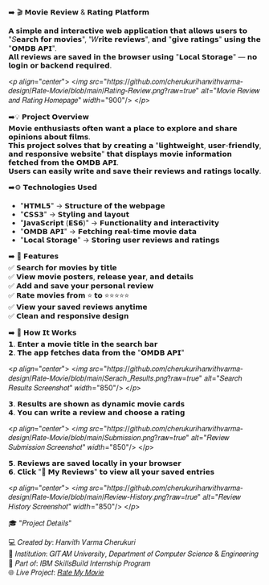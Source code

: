 ➡️ 🎬 𝗠𝗼𝘃𝗶𝗲 𝗥𝗲𝘃𝗶𝗲𝘄 & 𝗥𝗮𝘁𝗶𝗻𝗴 𝗣𝗹𝗮𝘁𝗳𝗼𝗿𝗺  

𝗔 𝘀𝗶𝗺𝗽𝗹𝗲 𝗮𝗻𝗱 𝗶𝗻𝘁𝗲𝗿𝗮𝗰𝘁𝗶𝘃𝗲 𝘄𝗲𝗯 𝗮𝗽𝗽𝗹𝗶𝗰𝗮𝘁𝗶𝗼𝗻 𝘁𝗵𝗮𝘁 𝗮𝗹𝗹𝗼𝘄𝘀 𝘂𝘀𝗲𝗿𝘀 𝘁𝗼 "𝑆𝗲𝗮𝗿𝗰𝗵 𝗳𝗼𝗿 𝗺𝗼𝘃𝗶𝗲𝘀", "𝑊𝗿𝗶𝘁𝗲 𝗿𝗲𝘃𝗶𝗲𝘄𝘀", 𝗮𝗻𝗱 "𝗴𝗶𝘃𝗲 𝗿𝗮𝘁𝗶𝗻𝗴𝘀" 𝘂𝘀𝗶𝗻𝗴 𝘁𝗵𝗲 "𝗢𝗠𝗗𝗕 𝗔𝗣𝗜".  
𝗔𝗹𝗹 𝗿𝗲𝘃𝗶𝗲𝘄𝘀 𝗮𝗿𝗲 𝘀𝗮𝘃𝗲𝗱 𝗶𝗻 𝘁𝗵𝗲 𝗯𝗿𝗼𝘄𝘀𝗲𝗿 𝘂𝘀𝗶𝗻𝗴 "𝗟𝗼𝗰𝗮𝗹 𝗦𝘁𝗼𝗿𝗮𝗴𝗲" — 𝗻𝗼 𝗹𝗼𝗴𝗶𝗻 𝗼𝗿 𝗯𝗮𝗰𝗸𝗲𝗻𝗱 𝗿𝗲𝗾𝘂𝗶𝗿𝗲𝗱.

<𝑝 𝑎𝑙𝑖𝑔𝑛="𝑐𝑒𝑛𝑡𝑒𝑟">
  <𝑖𝑚𝑔 𝑠𝑟𝑐="ℎ𝑡𝑡𝑝𝑠://𝑔𝑖𝑡ℎ𝑢𝑏.𝑐𝑜𝑚/𝑐ℎ𝑒𝑟𝑢𝑘𝑢𝑟𝑖ℎ𝑎𝑛𝑣𝑖𝑡ℎ𝑣𝑎𝑟𝑚𝑎-𝑑𝑒𝑠𝑖𝑔𝑛/𝑅𝑎𝑡𝑒-𝑀𝑜𝑣𝑖𝑒/𝑏𝑙𝑜𝑏/𝑚𝑎𝑖𝑛/𝑅𝑎𝑡𝑖𝑛𝑔-𝑅𝑒𝑣𝑖𝑒𝑤.𝑝𝑛𝑔?𝑟𝑎𝑤=𝑡𝑟𝑢𝑒" 
       𝑎𝑙𝑡="𝑀𝑜𝑣𝑖𝑒 𝑅𝑒𝑣𝑖𝑒𝑤 𝑎𝑛𝑑 𝑅𝑎𝑡𝑖𝑛𝑔 𝐻𝑜𝑚𝑒𝑝𝑎𝑔𝑒" 𝑤𝑖𝑑𝑡ℎ="900"/>
</𝑝>

➡️💡 𝗣𝗿𝗼𝗷𝗲𝗰𝘁 𝗢𝘃𝗲𝗿𝘃𝗶𝗲𝘄  
𝗠𝗼𝘃𝗶𝗲 𝗲𝗻𝘁𝗵𝘂𝘀𝗶𝗮𝘀𝘁𝘀 𝗼𝗳𝘁𝗲𝗻 𝘄𝗮𝗻𝘁 𝗮 𝗽𝗹𝗮𝗰𝗲 𝘁𝗼 𝗲𝘅𝗽𝗹𝗼𝗿𝗲 𝗮𝗻𝗱 𝘀𝗵𝗮𝗿𝗲 𝗼𝗽𝗶𝗻𝗶𝗼𝗻𝘀 𝗮𝗯𝗼𝘂𝘁 𝗳𝗶𝗹𝗺𝘀.  
𝗧𝗵𝗶𝘀 𝗽𝗿𝗼𝗷𝗲𝗰𝘁 𝘀𝗼𝗹𝘃𝗲𝘀 𝘁𝗵𝗮𝘁 𝗯𝘆 𝗰𝗿𝗲𝗮𝘁𝗶𝗻𝗴 𝗮 "𝗹𝗶𝗴𝗵𝘁𝘄𝗲𝗶𝗴𝗵𝘁, 𝘂𝘀𝗲𝗿-𝗳𝗿𝗶𝗲𝗻𝗱𝗹𝘆, 𝗮𝗻𝗱 𝗿𝗲𝘀𝗽𝗼𝗻𝘀𝗶𝘃𝗲 𝘄𝗲𝗯𝘀𝗶𝘁𝗲" 𝘁𝗵𝗮𝘁 𝗱𝗶𝘀𝗽𝗹𝗮𝘆𝘀 𝗺𝗼𝘃𝗶𝗲 𝗶𝗻𝗳𝗼𝗿𝗺𝗮𝘁𝗶𝗼𝗻 𝗳𝗲𝘁𝗰𝗵𝗲𝗱 𝗳𝗿𝗼𝗺 𝘁𝗵𝗲 𝗢𝗠𝗗𝗕 𝗔𝗣𝗜.  
𝗨𝘀𝗲𝗿𝘀 𝗰𝗮𝗻 𝗲𝗮𝘀𝗶𝗹𝘆 𝘄𝗿𝗶𝘁𝗲 𝗮𝗻𝗱 𝘀𝗮𝘃𝗲 𝘁𝗵𝗲𝗶𝗿 𝗿𝗲𝘃𝗶𝗲𝘄𝘀 𝗮𝗻𝗱 𝗿𝗮𝘁𝗶𝗻𝗴𝘀 𝗹𝗼𝗰𝗮𝗹𝗹𝘆.

➡️⚙️ 𝗧𝗲𝗰𝗵𝗻𝗼𝗹𝗼𝗴𝗶𝗲𝘀 𝗨𝘀𝗲𝗱  
- "𝗛𝗧𝗠𝗟𝟱" → 𝗦𝘁𝗿𝘂𝗰𝘁𝘂𝗿𝗲 𝗼𝗳 𝘁𝗵𝗲 𝘄𝗲𝗯𝗽𝗮𝗴𝗲  
- "𝗖𝗦𝗦𝟯" → 𝗦𝘁𝘆𝗹𝗶𝗻𝗴 𝗮𝗻𝗱 𝗹𝗮𝘆𝗼𝘂𝘁  
- "𝗝𝗮𝘃𝗮𝗦𝗰𝗿𝗶𝗽𝘁 (𝗘𝗦𝟲)" → 𝗙𝘂𝗻𝗰𝘁𝗶𝗼𝗻𝗮𝗹𝗶𝘁𝘆 𝗮𝗻𝗱 𝗶𝗻𝘁𝗲𝗿𝗮𝗰𝘁𝗶𝘃𝗶𝘁𝘆  
- "𝗢𝗠𝗗𝗕 𝗔𝗣𝗜" → 𝗙𝗲𝘁𝗰𝗵𝗶𝗻𝗴 𝗿𝗲𝗮𝗹-𝘁𝗶𝗺𝗲 𝗺𝗼𝘃𝗶𝗲 𝗱𝗮𝘁𝗮  
- "𝗟𝗼𝗰𝗮𝗹 𝗦𝘁𝗼𝗿𝗮𝗴𝗲" → 𝗦𝘁𝗼𝗿𝗶𝗻𝗴 𝘂𝘀𝗲𝗿 𝗿𝗲𝘃𝗶𝗲𝘄𝘀 𝗮𝗻𝗱 𝗿𝗮𝘁𝗶𝗻𝗴𝘀  

➡️ 🚀 𝗙𝗲𝗮𝘁𝘂𝗿𝗲𝘀  
✅ 𝗦𝗲𝗮𝗿𝗰𝗵 𝗳𝗼𝗿 𝗺𝗼𝘃𝗶𝗲𝘀 𝗯𝘆 𝘁𝗶𝘁𝗹𝗲  
✅ 𝗩𝗶𝗲𝘄 𝗺𝗼𝘃𝗶𝗲 𝗽𝗼𝘀𝘁𝗲𝗿𝘀, 𝗿𝗲𝗹𝗲𝗮𝘀𝗲 𝘆𝗲𝗮𝗿, 𝗮𝗻𝗱 𝗱𝗲𝘁𝗮𝗶𝗹𝘀  
✅ 𝗔𝗱𝗱 𝗮𝗻𝗱 𝘀𝗮𝘃𝗲 𝘆𝗼𝘂𝗿 𝗽𝗲𝗿𝘀𝗼𝗻𝗮𝗹 𝗿𝗲𝘃𝗶𝗲𝘄  
✅ 𝗥𝗮𝘁𝗲 𝗺𝗼𝘃𝗶𝗲𝘀 𝗳𝗿𝗼𝗺 ⭐ 𝘁𝗼 ⭐⭐⭐⭐⭐  
✅ 𝗩𝗶𝗲𝘄 𝘆𝗼𝘂𝗿 𝘀𝗮𝘃𝗲𝗱 𝗿𝗲𝘃𝗶𝗲𝘄𝘀 𝗮𝗻𝘆𝘁𝗶𝗺𝗲  
✅ 𝗖𝗹𝗲𝗮𝗻 𝗮𝗻𝗱 𝗿𝗲𝘀𝗽𝗼𝗻𝘀𝗶𝘃𝗲 𝗱𝗲𝘀𝗶𝗴𝗻  

➡️ 🧠 𝗛𝗼𝘄 𝗜𝘁 𝗪𝗼𝗿𝗸𝘀  
𝟭. 𝗘𝗻𝘁𝗲𝗿 𝗮 𝗺𝗼𝘃𝗶𝗲 𝘁𝗶𝘁𝗹𝗲 𝗶𝗻 𝘁𝗵𝗲 𝘀𝗲𝗮𝗿𝗰𝗵 𝗯𝗮𝗿  
𝟮. 𝗧𝗵𝗲 𝗮𝗽𝗽 𝗳𝗲𝘁𝗰𝗵𝗲𝘀 𝗱𝗮𝘁𝗮 𝗳𝗿𝗼𝗺 𝘁𝗵𝗲 "𝗢𝗠𝗗𝗕 𝗔𝗣𝗜"  

<𝑝 𝑎𝑙𝑖𝑔𝑛="𝑐𝑒𝑛𝑡𝑒𝑟">
  <𝑖𝑚𝑔 𝑠𝑟𝑐="ℎ𝑡𝑡𝑝𝑠://𝑔𝑖𝑡ℎ𝑢𝑏.𝑐𝑜𝑚/𝑐ℎ𝑒𝑟𝑢𝑘𝑢𝑟𝑖ℎ𝑎𝑛𝑣𝑖𝑡ℎ𝑣𝑎𝑟𝑚𝑎-𝑑𝑒𝑠𝑖𝑔𝑛/𝑅𝑎𝑡𝑒-𝑀𝑜𝑣𝑖𝑒/𝑏𝑙𝑜𝑏/𝑚𝑎𝑖𝑛/𝑆𝑒𝑟𝑎𝑐ℎ_𝑅𝑒𝑠𝑢𝑙𝑡𝑠.𝑝𝑛𝑔?𝑟𝑎𝑤=𝑡𝑟𝑢𝑒" 
       𝑎𝑙𝑡="𝑆𝑒𝑎𝑟𝑐ℎ 𝑅𝑒𝑠𝑢𝑙𝑡𝑠 𝑆𝑐𝑟𝑒𝑒𝑛𝑠ℎ𝑜𝑡" 𝑤𝑖𝑑𝑡ℎ="850"/>
</𝑝>

𝟯. 𝗥𝗲𝘀𝘂𝗹𝘁𝘀 𝗮𝗿𝗲 𝘀𝗵𝗼𝘄𝗻 𝗮𝘀 𝗱𝘆𝗻𝗮𝗺𝗶𝗰 𝗺𝗼𝘃𝗶𝗲 𝗰𝗮𝗿𝗱𝘀  
𝟰. 𝗬𝗼𝘂 𝗰𝗮𝗻 𝘄𝗿𝗶𝘁𝗲 𝗮 𝗿𝗲𝘃𝗶𝗲𝘄 𝗮𝗻𝗱 𝗰𝗵𝗼𝗼𝘀𝗲 𝗮 𝗿𝗮𝘁𝗶𝗻𝗴  

<𝑝 𝑎𝑙𝑖𝑔𝑛="𝑐𝑒𝑛𝑡𝑒𝑟">
  <𝑖𝑚𝑔 𝑠𝑟𝑐="ℎ𝑡𝑡𝑝𝑠://𝑔𝑖𝑡ℎ𝑢𝑏.𝑐𝑜𝑚/𝑐ℎ𝑒𝑟𝑢𝑘𝑢𝑟𝑖ℎ𝑎𝑛𝑣𝑖𝑡ℎ𝑣𝑎𝑟𝑚𝑎-𝑑𝑒𝑠𝑖𝑔𝑛/𝑅𝑎𝑡𝑒-𝑀𝑜𝑣𝑖𝑒/𝑏𝑙𝑜𝑏/𝑚𝑎𝑖𝑛/𝑆𝑢𝑏𝑚𝑖𝑠𝑠𝑖𝑜𝑛.𝑝𝑛𝑔?𝑟𝑎𝑤=𝑡𝑟𝑢𝑒" 
       𝑎𝑙𝑡="𝑅𝑒𝑣𝑖𝑒𝑤 𝑆𝑢𝑏𝑚𝑖𝑠𝑠𝑖𝑜𝑛 𝑆𝑐𝑟𝑒𝑒𝑛𝑠ℎ𝑜𝑡" 𝑤𝑖𝑑𝑡ℎ="850"/>
</𝑝>

𝟱. 𝗥𝗲𝘃𝗶𝗲𝘄𝘀 𝗮𝗿𝗲 𝘀𝗮𝘃𝗲𝗱 𝗹𝗼𝗰𝗮𝗹𝗹𝘆 𝗶𝗻 𝘆𝗼𝘂𝗿 𝗯𝗿𝗼𝘄𝘀𝗲𝗿  
𝟲. 𝗖𝗹𝗶𝗰𝗸 "📖 𝗠𝘆 𝗥𝗲𝘃𝗶𝗲𝘄𝘀" 𝘁𝗼 𝘃𝗶𝗲𝘄 𝗮𝗹𝗹 𝘆𝗼𝘂𝗿 𝘀𝗮𝘃𝗲𝗱 𝗲𝗻𝘁𝗿𝗶𝗲𝘀  

<𝑝 𝑎𝑙𝑖𝑔𝑛="𝑐𝑒𝑛𝑡𝑒𝑟">
  <𝑖𝑚𝑔 𝑠𝑟𝑐="ℎ𝑡𝑡𝑝𝑠://𝑔𝑖𝑡ℎ𝑢𝑏.𝑐𝑜𝑚/𝑐ℎ𝑒𝑟𝑢𝑘𝑢𝑟𝑖ℎ𝑎𝑛𝑣𝑖𝑡ℎ𝑣𝑎𝑟𝑚𝑎-𝑑𝑒𝑠𝑖𝑔𝑛/𝑅𝑎𝑡𝑒-𝑀𝑜𝑣𝑖𝑒/𝑏𝑙𝑜𝑏/𝑚𝑎𝑖𝑛/𝑅𝑒𝑣𝑖𝑒𝑤-𝐻𝑖𝑠𝑡𝑜𝑟𝑦.𝑝𝑛𝑔?𝑟𝑎𝑤=𝑡𝑟𝑢𝑒" 
       𝑎𝑙𝑡="𝑅𝑒𝑣𝑖𝑒𝑤 𝐻𝑖𝑠𝑡𝑜𝑟𝑦 𝑆𝑐𝑟𝑒𝑒𝑛𝑠ℎ𝑜𝑡" 𝑤𝑖𝑑𝑡ℎ="850"/>
</𝑝>

🎓 "𝑃𝑟𝑜𝑗𝑒𝑐𝑡 𝐷𝑒𝑡𝑎𝑖𝑙𝑠"  

💻 𝐶𝑟𝑒𝑎𝑡𝑒𝑑 𝑏𝑦: 𝐻𝑎𝑛𝑣𝑖𝑡ℎ 𝑉𝑎𝑟𝑚𝑎 𝐶ℎ𝑒𝑟𝑢𝑘𝑢𝑟𝑖  
🏫 𝐼𝑛𝑠𝑡𝑖𝑡𝑢𝑡𝑖𝑜𝑛: 𝐺𝐼𝑇𝐴𝑀 𝑈𝑛𝑖𝑣𝑒𝑟𝑠𝑖𝑡𝑦, 𝐷𝑒𝑝𝑎𝑟𝑡𝑚𝑒𝑛𝑡 𝑜𝑓 𝐶𝑜𝑚𝑝𝑢𝑡𝑒𝑟 𝑆𝑐𝑖𝑒𝑛𝑐𝑒 & 𝐸𝑛𝑔𝑖𝑛𝑒𝑒𝑟𝑖𝑛𝑔  
🎯 𝑃𝑎𝑟𝑡 𝑜𝑓: 𝐼𝐵𝑀 𝑆𝑘𝑖𝑙𝑙𝑠𝐵𝑢𝑖𝑙𝑑 𝐼𝑛𝑡𝑒𝑟𝑛𝑠ℎ𝑖𝑝 𝑃𝑟𝑜𝑔𝑟𝑎𝑚  
🌐 𝐿𝑖𝑣𝑒 𝑃𝑟𝑜𝑗𝑒𝑐𝑡: [𝑅𝑎𝑡𝑒 𝑀𝑦 𝑀𝑜𝑣𝑖𝑒](ℎ𝑡𝑡𝑝𝑠://𝑐ℎ𝑒𝑟𝑢𝑘𝑢𝑟𝑖ℎ𝑎𝑛𝑣𝑖𝑡ℎ𝑣𝑎𝑟𝑚𝑎-𝑑𝑒𝑠𝑖𝑔𝑛.𝑔𝑖𝑡ℎ𝑢𝑏.𝑖𝑜/𝑅𝑎𝑡𝑒-𝑀𝑜𝑣𝑖𝑒/)
